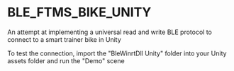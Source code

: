 # BLE_FTMS_BIKE_UNITY
An attempt at implementing a universal read and write BLE protocol to connect to a smart trainer bike in Unity

To test the connection, import the "BleWinrtDll Unity" folder into your Unity assets folder and run the "Demo" scene 
